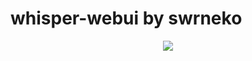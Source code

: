 # whisper-webui by swrneko
<div align="center">
  <img src="https://count.getloli.com/get/@swrneko-whisper-webui?theme=rule34"/>
</div>
